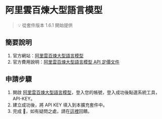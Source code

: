 # 阿里雲百煉大型語言模型

> 💡 從套件版本 1.6.1 開始提供

## 簡要說明

1. 官方網站：[阿里雲百煉大型語言模型](https://bailian.aliyun.com/)
2. 官方費用說明：[阿里雲百煉大型語言模型 API 定價文件](https://help.aliyun.com/document_detail/2586397.html)

## 申請步驟

1. 開啟 [阿里雲百煉大型語言模型](https://bailian.aliyun.com/)，登入您的帳號，登入成功後點選系統工具，API-KEY。
2. 建立成功後，將 API KEY 填入到本擴充套件中。
3. 完成 🎉，如有疑問之處，請在[這裡](https://github.com/immersive-translate/immersive-translate/issues/137)回饋。
